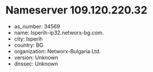 # Nameserver 109.120.220.32

* as_number: 34569
* name: Isperih-ip32.networx-bg.com.
* city: Isperih
* country: BG
* organization: Networx-Bulgaria Ltd.
* version: Unknown
* dnssec: Unknown
